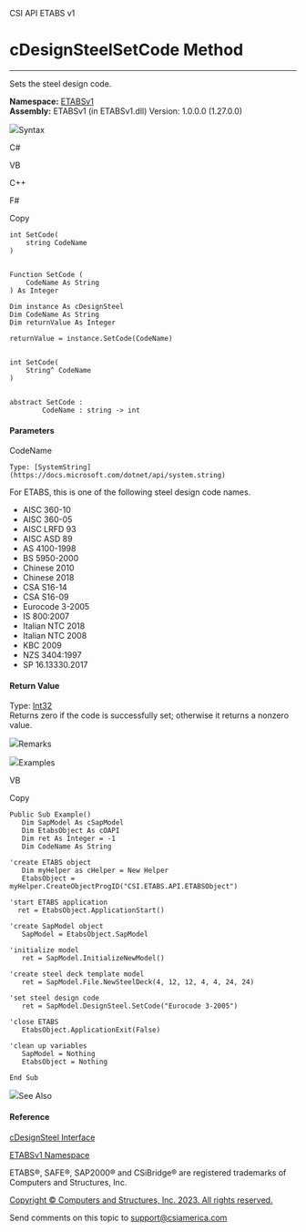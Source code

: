 ﻿

CSI API ETABS v1

# cDesignSteelSetCode Method  
  
---  
  
Sets the steel design code.

**Namespace:** [ETABSv1](2780f1b8-2033-5289-2298-1cdb2a7508d9.htm)  
**Assembly:** ETABSv1 (in ETABSv1.dll) Version: 1.0.0.0 (1.27.0.0)

![](../icons/SectionExpanded.png)Syntax

C#

VB

C++

F#

Copy

    
    
    int SetCode(
    	string CodeName
    )
    
    
    Function SetCode ( 
    	CodeName As String
    ) As Integer
    
    Dim instance As cDesignSteel
    Dim CodeName As String
    Dim returnValue As Integer
    
    returnValue = instance.SetCode(CodeName)
    
    
    int SetCode(
    	String^ CodeName
    )
    
    
    abstract SetCode : 
            CodeName : string -> int 
    

#### Parameters

CodeName

    Type: [SystemString](https://docs.microsoft.com/dotnet/api/system.string)  
For ETABS, this is one of the following steel design code names.

  * AISC 360-10
  * AISC 360-05
  * AISC LRFD 93
  * AISC ASD 89
  * AS 4100-1998
  * BS 5950-2000
  * Chinese 2010
  * Chinese 2018
  * CSA S16-14
  * CSA S16-09
  * Eurocode 3-2005
  * IS 800:2007
  * Italian NTC 2018
  * Italian NTC 2008
  * KBC 2009
  * NZS 3404:1997
  * SP 16.13330.2017

#### Return Value

Type: [Int32](https://docs.microsoft.com/dotnet/api/system.int32)  
Returns zero if the code is successfully set; otherwise it returns a nonzero
value.

![](../icons/SectionExpanded.png)Remarks

![](../icons/SectionExpanded.png)Examples

VB

Copy

    
    
    Public Sub Example()
       Dim SapModel As cSapModel
       Dim EtabsObject As cOAPI
       Dim ret As Integer = -1
       Dim CodeName As String
    
    'create ETABS object
       Dim myHelper as cHelper = New Helper
       EtabsObject = myHelper.CreateObjectProgID("CSI.ETABS.API.ETABSObject")
    
    'start ETABS application
      ret = EtabsObject.ApplicationStart()
    
    'create SapModel object
       SapModel = EtabsObject.SapModel
    
    'initialize model
       ret = SapModel.InitializeNewModel()
    
    'create steel deck template model
       ret = SapModel.File.NewSteelDeck(4, 12, 12, 4, 4, 24, 24)
    
    'set steel design code
       ret = SapModel.DesignSteel.SetCode("Eurocode 3-2005")
    
    'close ETABS
       EtabsObject.ApplicationExit(False)
    
    'clean up variables
       SapModel = Nothing
       EtabsObject = Nothing
    
    End Sub

![](../icons/SectionExpanded.png)See Also

#### Reference

[cDesignSteel Interface](b1c226bd-117b-fef1-3ecf-9501e542b220.htm)

[ETABSv1 Namespace](2780f1b8-2033-5289-2298-1cdb2a7508d9.htm)

ETABS®, SAFE®, SAP2000® and CSiBridge® are registered trademarks of Computers
and Structures, Inc.  

[Copyright © Computers and Structures, Inc. 2023. All rights
reserved.](http://www.csiamerica.com)

Send comments on this topic to
[support@csiamerica.com](mailto:support%40csiamerica.com?Subject=CSI%20API%20ETABS%20v1)


